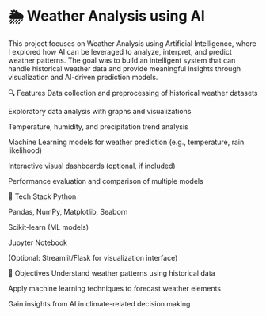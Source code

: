 # 🌦️ Weather Analysis using AI

This project focuses on Weather Analysis using Artificial Intelligence, where I explored how AI can be leveraged to analyze, interpret, and predict weather patterns. The goal was to build an intelligent system that can handle historical weather data and provide meaningful insights through visualization and AI-driven prediction models.

🔍 Features
Data collection and preprocessing of historical weather datasets

Exploratory data analysis with graphs and visualizations

Temperature, humidity, and precipitation trend analysis

Machine Learning models for weather prediction (e.g., temperature, rain likelihood)

Interactive visual dashboards (optional, if included)

Performance evaluation and comparison of multiple models

🧠 Tech Stack
Python

Pandas, NumPy, Matplotlib, Seaborn

Scikit-learn (ML models)

Jupyter Notebook

(Optional: Streamlit/Flask for visualization interface)

🚀 Objectives
Understand weather patterns using historical data

Apply machine learning techniques to forecast weather elements

Gain insights from AI in climate-related decision making
